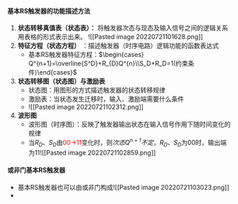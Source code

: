 #### 基本RS触发器的功能描述方法
1. **状态转移真值表（状态表）：** 将触发器次态与现态及输入信号之间的逻辑关系用表格的形式表示出来。 ![[Pasted image 20220721101628.png]]
2. **特征方程（状态方程）** ：描述触发器（时序电路）逻辑功能的函数表达式
	- 基本RS触发器特征方程：$\begin{cases} Q^{n+1}=\overline{S^D}+R_{D}Q^{n}\\S_D+R_D=1(约束条件)\end{cases}$
3. **状态转移图（状态图）与激励表**
	- 状态图：用图形的方式描述触发器的状态转移规律
	- 激励表：当状态发生迁移时，输入、激励端需要什么条件
	- ![[Pasted image 20220721102312.png]]
4. **波形图**
	- 波形图（时序图）：反映了触发器输出状态在输入信号作用下随时间变化的规律
	- 当$R_D、S_D$由<font color=red>00→11</font>变化时，则*次态$Q^{n+1}$不定*，$R_D、S_D$为00时，输出端为11![[Pasted image 20220721102859.png]]
#### 或非门基本RS触发器
- 基本RS触发器也可以由或非门构成![[Pasted image 20220721103023.png]]
- 